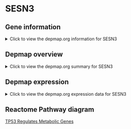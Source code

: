 <h1>SESN3</h1>

<h2>Gene information</h2>
<details>
  <summary>Click to view the depmap.org information for SESN3</summary>
  <iframe src="https://depmap.org/portal/gene/SESN3?tab=about" style="border:none;width:100%;height:800px"></iframe>
</details>

<h2>Depmap overview</h2>
<details>
  <summary>Click to view the depmap.org summary for SESN3</summary>
  <iframe src="https://depmap.org/portal/gene/SESN3?tab=overview" style="border:none;width:100%;height:800px"></iframe>
</details>

<h2>Depmap expression</h2>
<details>
  <summary>Click to view the depmap.org expression data for SESN3</summary>
  <iframe src="https://depmap.org/portal/gene/SESN3?tab=characterization" style="border:none;width:100%;height:800px"></iframe>
</details>



<h2>Reactome Pathway diagram</h2>
<a href="https://reactome.org/PathwayBrowser/#/R-HSA-5628897">TP53 Regulates Metabolic Genes</a>




